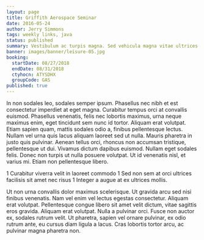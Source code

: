 ```yaml
---
layout: page
title: Griffith Aerospace Seminar
date: 2016-05-24
author: Jerry Simmons
tags: weekly links, java
status: published
summary: Vestibulum ac turpis magna. Sed vehicula magna vitae ultrices.
banner: images/banner/leisure-05.jpg
booking:
  startDate: 08/27/2018
  endDate: 08/31/2018
  ctyhocn: ATYSDHX
  groupCode: GAS
published: true
---
```

In non sodales leo, sodales semper ipsum. Phasellus nec nibh et est consectetur imperdiet at eget magna. Curabitur tempus orci at convallis euismod. Phasellus venenatis, felis nec lobortis maximus, urna neque maximus enim, eget tincidunt sem nunc id tortor. Aliquam erat volutpat. Etiam sapien quam, mattis sodales odio a, finibus pellentesque lectus. Nullam vel urna quis lacus aliquam laoreet sed ut nulla. Mauris pharetra in justo quis pulvinar. Aenean tellus orci, rhoncus non accumsan tristique, pellentesque ut dui. Vivamus dictum dapibus euismod. Nullam eget sodales felis. Donec non turpis ut nulla posuere volutpat. Ut id venenatis nisl, et varius mi. Etiam non pellentesque libero.

1 Curabitur viverra velit in laoreet commodo
1 Sed non sem at orci ultrices facilisis sit amet nec risus
1 Integer a augue at ex ultrices mollis.

Ut non urna convallis dolor maximus scelerisque. Ut gravida arcu sed nisi finibus venenatis. Nam vel enim vel lectus egestas consectetur. Aliquam erat volutpat. Pellentesque congue libero sit amet velit dictum, vitae sagittis eros gravida. Aliquam erat volutpat. Nulla a pulvinar orci. Fusce non auctor ex, sodales rutrum velit. Ut pharetra, sapien vel ornare pulvinar, ex odio rutrum ante, eu cursus diam ligula a lacus. Cras lobortis tortor arcu, ac pulvinar magna pharetra non.
